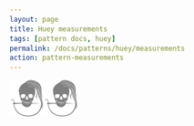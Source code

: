 ```yaml
---
layout: page
title: Huey measurements
tags: [pattern docs, huey]
permalink: /docs/patterns/huey/measurements
action: pattern-measurements
---
```

<div id="measurements"><p class="text-center"><img src="/img/logo/spinner.svg" alt="Loading..."></p></div>
